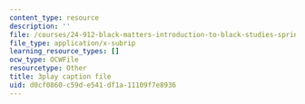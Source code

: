 ```yaml
---
content_type: resource
description: ''
file: /courses/24-912-black-matters-introduction-to-black-studies-spring-2017/d0cf0860c59de541df1a11109f7e8936_pP7mt_Ie04Y.srt
file_type: application/x-subrip
learning_resource_types: []
ocw_type: OCWFile
resourcetype: Other
title: 3play caption file
uid: d0cf0860-c59d-e541-df1a-11109f7e8936
---
```

